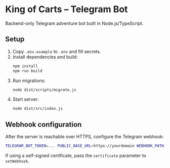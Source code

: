 # King of Carts – Telegram Bot

Backend-only Telegram adventure bot built in Node.js/TypeScript.

## Setup

1. Copy `.env.example` to `.env` and fill secrets.
2. Install dependencies and build:
   ```bash
   npm install
   npm run build
   ```
3. Run migrations:
   ```bash
   node dist/scripts/migrate.js
   ```
4. Start server:
   ```bash
   node dist/src/index.js
   ```

## Webhook configuration

After the server is reachable over HTTPS, configure the Telegram webhook:
```bash
TELEGRAM_BOT_TOKEN=... PUBLIC_BASE_URL=https://yourdomain WEBHOOK_PATH_SECRET=... TELEGRAM_SECRET_TOKEN=... ./scripts/set_webhook.sh
```
If using a self-signed certificate, pass the `certificate` parameter to `setWebhook`.
